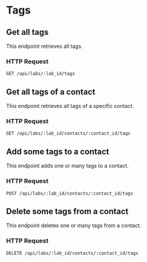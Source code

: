 # Tags

## Get all tags

This endpoint retrieves all tags.

### HTTP Request

`GET /api/labs/:lab_id/tags`

## Get all tags of a contact

This endpoint retrieves all tags of a specific contact.

### HTTP Request

`GET /api/labs/:lab_id/contacts/:contact_id/tags`

## Add some tags to a contact

This endpoint adds one or many tags to a contact.

### HTTP Request

`POST /api/labs/:lab_id/contacts/:contact_id/tags`

## Delete some tags from a contact

This endpoint deletes one or many tags from a contact.

### HTTP Request

`DELETE /api/labs/:lab_id/contacts/:contact_id/tags`
